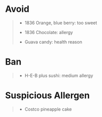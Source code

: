 # Avoid
> - 1836 Orange, blue berry: too sweet
>
> - 1836 Chocolate: allergy
>
> - Guava candy: health reason

# Ban
> - H-E-B plus sushi: medium allergy

# Suspicious Allergen
> - Costco pineapple cake

